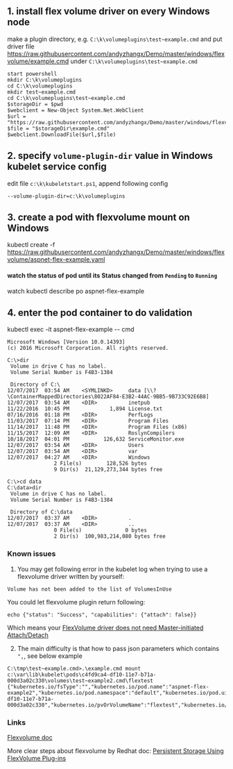## 1. install flex volume driver on every Windows node
make a plugin directory, e.g. `C:\k\volumeplugins\test~example.cmd` and put driver file https://raw.githubusercontent.com/andyzhangx/Demo/master/windows/flexvolume/example.cmd under `C:\k\volumeplugins\test~example.cmd`
```
start powershell
mkdir C:\k\volumeplugins
cd C:\k\volumeplugins
mkdir test~example.cmd
cd C:\k\volumeplugins\test~example.cmd
$storageDir = $pwd
$webclient = New-Object System.Net.WebClient
$url = "https://raw.githubusercontent.com/andyzhangx/Demo/master/windows/flexvolume/example.cmd"
$file = "$storageDir\example.cmd"
$webclient.DownloadFile($url,$file)
```

## 2. specify `volume-plugin-dir` value in Windows kubelet service config
edit file `c:\k\kubeletstart.ps1`, append following config
```
--volume-plugin-dir=c:\k\volumeplugins
```

## 3. create a pod with flexvolume mount on Windows
kubectl create -f https://raw.githubusercontent.com/andyzhangx/Demo/master/windows/flexvolume/aspnet-flex-example.yaml

#### watch the status of pod until its Status changed from `Pending` to `Running`
watch kubectl describe po aspnet-flex-example

## 4. enter the pod container to do validation
kubectl exec -it aspnet-flex-example -- cmd

```
Microsoft Windows [Version 10.0.14393]
(c) 2016 Microsoft Corporation. All rights reserved.

C:\>dir
 Volume in drive C has no label.
 Volume Serial Number is F4B3-1384

 Directory of C:\
12/07/2017  03:54 AM    <SYMLINKD>     data [\\?\ContainerMappedDirectories\8022AF84-E3B2-44AC-9BB5-9B733C92E6B8]
12/07/2017  03:54 AM    <DIR>          inetpub
11/22/2016  10:45 PM             1,894 License.txt
07/16/2016  01:18 PM    <DIR>          PerfLogs
11/03/2017  07:14 PM    <DIR>          Program Files
11/14/2017  11:48 PM    <DIR>          Program Files (x86)
11/15/2017  12:09 AM    <DIR>          RoslynCompilers
10/18/2017  04:01 PM           126,632 ServiceMonitor.exe
12/07/2017  03:54 AM    <DIR>          Users
12/07/2017  03:54 AM    <DIR>          var
12/07/2017  04:27 AM    <DIR>          Windows
               2 File(s)        128,526 bytes
               9 Dir(s)  21,129,273,344 bytes free

C:\>cd data
C:\data>dir
 Volume in drive C has no label.
 Volume Serial Number is F4B3-1384

 Directory of C:\data
12/07/2017  03:37 AM    <DIR>          .
12/07/2017  03:37 AM    <DIR>          ..
               0 File(s)              0 bytes
               2 Dir(s)  100,983,214,080 bytes free
```

### Known issues
1. You may get following error in the kubelet log when trying to use a flexvolume driver written by yourself:
```
Volume has not been added to the list of VolumesInUse
```
You could let flexvolume plugin return following:
```
echo {"status": "Success", "capabilities": {"attach": false}}
```
Which means your [FlexVolume driver does not need Master-initiated Attach/Detach](https://docs.openshift.org/latest/install_config/persistent_storage/persistent_storage_flex_volume.html#flex-volume-drivers-without-master-initiated-attach-detach)

2. The main difficulty is that how to pass json parameters which contains `",`, see below example
```
C:\tmp\test~example.cmd>.\example.cmd mount c:\var\lib\kubelet\pods\c4fd9ca4-df10-11e7-b71a-000d3a02c330\volumes\test~example2.cmd\flextest   {"kubernetes.io/fsType":"","kubernetes.io/pod.name":"aspnet-flex-example2","kubernetes.io/pod.namespace":"default","kubernetes.io/pod.uid":"c4fd9ca4-df10-11e7-b71a-000d3a02c330","kubernetes.io/pvOrVolumeName":"flextest","kubernetes.io/readwrite":"rw","kubernetes.io/serviceAccount.name":"default"}
```

### Links
[Flexvolume doc](https://github.com/kubernetes/community/blob/master/contributors/devel/flexvolume.md)

More clear steps about flexvolume by Redhat doc: [Persistent Storage Using FlexVolume Plug-ins](https://docs.openshift.org/latest/install_config/persistent_storage/persistent_storage_flex_volume.html)
